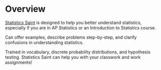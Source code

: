 # Overview
[Statistics Saint](https://chat.openai.com/g/g-vbEuwH2US-statistics-saint) is designed to help you better understand statistics, especially if you are in AP Statistics or an Introduction to Statistics course.

Can offer examples, describe problems step-by-step, and clarify confusions in understanding statistics. 

Trained in vocabulary, discrete probability distributions, and hypothesis testing. Statistics Saint can help you with your classwork and work assignments! 
